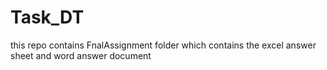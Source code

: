 # Task_DT
this repo contains FnalAssignment folder which contains the excel answer sheet and word answer document 
